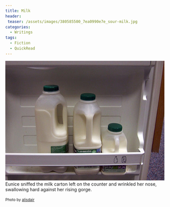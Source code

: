 ```yaml
---
title: Milk
header:
 teaser: /assets/images/380585500_7ea0990e7e_sour-milk.jpg
categories:
  - Writings
tags:
  - Fiction
  - QuickRead
---
```

<img src="/assets/images/380585500_7ea0990e7e_sour-milk.jpg">Eunice sniffed the milk carton left on the counter and wrinkled her nose, swallowing hard against her rising gorge.

<small>Photo by <a href="http://www.flickr.com/photos/41143865@N00/380585500">alisdair</a></small>